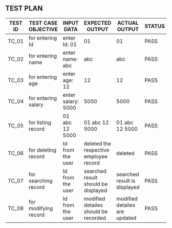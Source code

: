 ## TEST PLAN

| TEST ID  |  TEST CASE OBJECTIVE  | INPUT DATA        | EXPECTED OUTPUT  | ACTUAL OUTPUT  | STATUS |
|----------|-----------------------|-------------------|------------------|----------------|--------|
|   TC_01  |   for entering Id     | enter Id: 01      |   01             |   01           |  PASS  |       
|   TC_02  |   for entering name   | enter name: abc   |   abc            |   abc          |  PASS  |     
|   TC_03  |   for entering age    | enter age: 12     |   12             |   12           |  PASS  |         
|   TC_04  |   for entering salary | enter salary: 5000|   5000           |   5000         |  PASS  |     
|   TC_05  |   for listing record  | 01 abc 12 5000    | 01 abc 12 5000   | 01 abc 12 5000 |  PASS  |     
|   TC_06  |   for deleting record | Id from the user  |  deleted the respective employee record| deleted|  PASS  |  
|   TC_07  |   for searching record | Id from the user  | searched result should be displayed | searched result is displayed |  PASS  |  
|   TC_08  |   for modifying record |Id from the user  | modified detailes should be recorded|  modified detailes are updated|  PASS  | 

